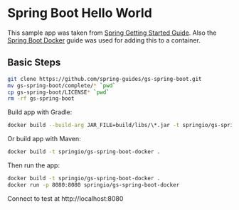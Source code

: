 # Spring Boot Hello World 

This sample app was taken from [Spring Getting Started Guide](https://spring.io/guides/gs/spring-boot/).  Also the [Spring Boot Docker](https://spring.io/guides/gs/spring-boot-docker/) guide was used for adding this to a container.

## Basic Steps

```bash
git clone https://github.com/spring-guides/gs-spring-boot.git
mv gs-spring-boot/complete/* `pwd`
cp gs-spring-boot/LICENSE* `pwd`
rm -rf gs-spring-boot
```

Build app with Gradle: 

```bash
docker build --build-arg JAR_FILE=build/libs/\*.jar -t springio/gs-spring-boot-docker .
```

Or build app with Maven:

```bash
docker build -t springio/gs-spring-boot-docker .
```

Then run the app:

```bash
docker build -t springio/gs-spring-boot-docker .
docker run -p 8080:8080 springio/gs-spring-boot-docker
```

Connect to test at http://localhost:8080
